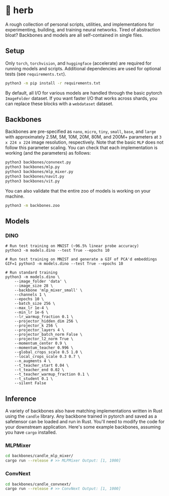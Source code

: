 # :herb: herb

A rough collection of personal scripts, utilities, and implementations for experimenting, building, and training neural networks. Tired of abstraction bloat? Backbones and models are all self-contained in single files.

## Setup

Only `torch`, `torchvision`, and `huggingface` (accelerate) are required for running models and scripts. Additional dependencies are used for optional tests (see `requirements.txt`).

```bash
python3 -m pip install -r requirements.txt
```

By default, all I/O for various models are handled through the basic pytorch `ImageFolder` dataset. If you want faster I/O that works across shards, you can replace these blocks with a `webdataset` dataset.

## Backbones

Backbones are pre-specified as `nano`, `micro`, `tiny`, `small`, `base`, and `large` with approximately 2.5M, 5M, 10M, 20M, 80M, and 200M+ parameters at `3 x 224 x 224` image resolution, respectively. Note that the basic `MLP` does not follow this parameter scaling. You can check that each implementation is working (and the parameters) as follows:

```bash
python3 backbones/convnext.py
python3 backbones/mlp.py
python3 backbones/mlp_mixer.py
python3 backbones/navit.py
python3 backbones/vit.py
```

You can also validate that the entire zoo of models is working on your machine.

```bash
python3 -m backbones.zoo
```

## Models

### DINO

```python3
# Run test training on MNIST (~96.5% linear probe accuracy)
python3 -m models.dino --test True --epochs 10

# Run test training on MNIST and generate a GIF of PCA'd embeddings
GIF=1 python3 -m models.dino --test True --epochs 10

# Run standard training
python3 -m models.dino \
    --image_folder 'data' \
    --image_size 28 \
    --backbone 'mlp_mixer_small' \
    --channels 1 \
    --epochs 10 \
    --batch_size 256 \
    --max_lr 1e-4 \
    --min_lr 1e-6 \
    --lr_warmup_fraction 0.1 \
    --projector_hidden_dim 256 \
    --projector_k 256 \
    --projector_layers 4 \
    --projector_batch_norm False \
    --projector_l2_norm True \
    --momentum_center 0.9 \
    --momentum_teacher 0.996 \
    --global_crops_scale 0.5 1.0 \
    --local_crops_scale 0.3 0.7 \
    --n_augments 4 \
    --t_teacher_start 0.04 \
    --t_teacher_end 0.02 \
    --t_teacher_warmup_fraction 0.1 \
    --t_student 0.1 \
    --silent False
```

## Inference

A variety of backbones also have matching implementations written in Rust using the `candle` library. Any backbone trained in pytorch and saved as a safetensor can be loaded and run in Rust. You'll need to modify the code for your downstream application. Here's some example backbones, assuming you have `cargo` installed.

### MLPMixer

```bash
cd backbones/candle_mlp_mixer/
cargo run --release # >> MLPMixer Output: [1, 1000]
```

### ConvNext

```bash
cd backbones/candle_convnext/
cargo run --release # >> ConvNext Output: [1, 1000]
```
